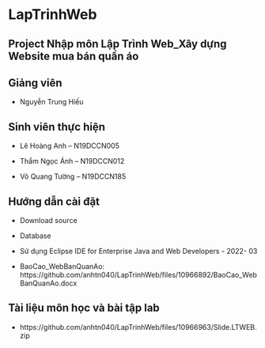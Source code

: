 # LapTrinhWeb
<h2> Project Nhập môn Lập Trình Web_Xây dựng Website mua bán quần áo </h2>
<h2> Giảng viên</h2>
<ul><li>Nguyễn Trung Hiếu</li></ul>
<h2> Sinh viên thực hiện </h2>
<ul><li>Lê Hoàng Anh – N19DCCN005</li></ul>
<ul><li>Thẩm Ngọc Ánh – N19DCCN012</li></ul>
<ul><li> Võ Quang Tường – N19DCCN185
</li></ul>
<h2>Hướng dẫn cài đặt </h2>
<ul><li> Download source </li></ul>
<ul><li>Database</li></ul>
<ul><li>Sử dụng Eclipse IDE for Enterprise Java and Web Developers - 2022- 03 </li></ul>
<ul><li> BaoCao_WebBanQuanAo: https://github.com/anhtn040/LapTrinhWeb/files/10966892/BaoCao_WebBanQuanAo.docx </li></ul>
<h2> Tài liệu môn học và bài tập lab</h2>
<ul><li>https://github.com/anhtn040/LapTrinhWeb/files/10966963/Slide.LTWEB.zip
</li></ul>

